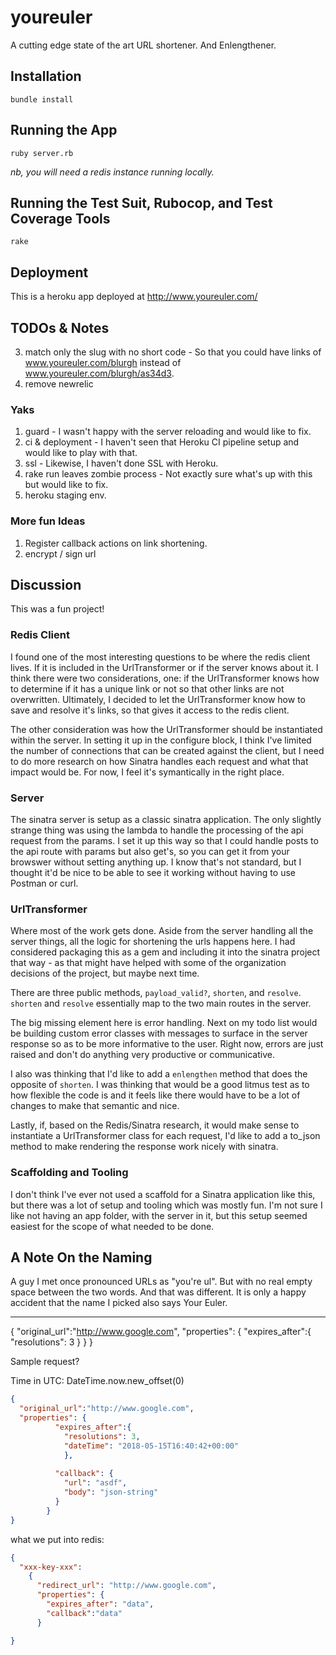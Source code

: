 # youreuler

A cutting edge state of the art URL shortener.  And Enlengthener.

## Installation

`bundle install`

## Running the App

`ruby server.rb`

*nb, you will need a redis instance running locally.*

## Running the Test Suit, Rubocop, and Test Coverage Tools

`rake`

## Deployment

This is a heroku app deployed at http://www.youreuler.com/

## TODOs & Notes

3. match only the slug with no short code - So that you could have links of www.youreuler.com/blurgh instead of www.youreuler.com/blurgh/as34d3.
4. remove newrelic

### Yaks

1. guard - I wasn't happy with the server reloading and would like to fix.
3. ci & deployment - I haven't seen that Heroku CI pipeline setup and would like to play with that.
4. ssl - Likewise, I haven't done SSL with Heroku.
5. rake run leaves zombie process - Not exactly sure what's up with this but would like to fix.
6. heroku staging env.

### More fun Ideas

1. Register callback actions on link shortening.
2. encrypt / sign url

## Discussion

This was a fun project!

### Redis Client

I found one of the most interesting questions to be where the redis client lives.  If it is included in the UrlTransformer or if the server knows about it.  I think there were two considerations, one: if the UrlTransformer knows how to determine if it has a unique link or not so that other links are not overwritten.  Ultimately, I decided to let the UrlTransformer know how to save and resolve it's links, so that gives it access to the redis client.

The other consideration was how the UrlTransformer should be instantiated within the server.  In setting it up in the configure block, I think I've limited the number of connections that can be created against the client, but I need to do more research on how Sinatra handles each request and what that impact would be.  For now, I feel it's symantically in the right place.

### Server

The sinatra server is setup as a classic sinatra application.  The only slightly strange thing was using the lambda to handle the processing of the api request from the params.  I set it up this way so that I could handle posts to the api route with params but also get's, so you can get it from your browswer without setting anything up.  I know that's not standard, but I thought it'd be nice to be able to see it working without having to use Postman or curl.

### UrlTransformer

Where most of the work gets done.  Aside from the server handling all the server things, all the logic for shortening the urls happens here.  I had considered packaging this as a gem and including it into the sinatra project that way - as that might have helped with some of the organization decisions of the project, but maybe next time.

There are three public methods, `payload_valid?`, `shorten`, and `resolve`.  `shorten` and `resolve` essentially map to the two main routes in the server.  

The big missing element here is error handling.  Next on my todo list would be building custom error classes with messages to surface in the server response so as to be more informative to the user.  Right now, errors are just raised and don't do anything very productive or communicative.

I also was thinking that I'd like to add a `enlengthen` method that does the opposite of `shorten`.  I was thinking that would be a good litmus test as to how flexible the code is and it feels like there would have to be a lot of changes to make that semantic and nice.

Lastly, if, based on the Redis/Sinatra research, it would make sense to instantiate a UrlTransformer class for each request, I'd like to add a to_json method to make rendering the response work nicely with sinatra.

### Scaffolding and Tooling

I don't think I've ever not used a scaffold for a Sinatra application like this, but there was a lot of setup and tooling which was mostly fun.  I'm not sure I like not having an app folder, with the server in it, but this setup seemed easiest for the scope of what needed to be done.

## A Note On the Naming

A guy I met once pronounced URLs as "you're ul".  But with no real empty space between the two words.  And that was different.  It is only a happy accident that the name I picked also says Your Euler.


----

{
  "original_url":"http://www.google.com",
  "properties": {
    "expires_after":{
      "resolutions": 3
    }
  }
}   

Sample request?

Time in UTC: DateTime.now.new_offset(0)


```json
{
  "original_url":"http://www.google.com",
  "properties": {
          "expires_after":{
            "resolutions": 3,
            "dateTime": "2018-05-15T16:40:42+00:00"  
            },
    
          "callback": {
            "url": "asdf",
            "body": "json-string"
          }
        }
}
```

what we put into redis:

```json
{
  "xxx-key-xxx": 
    {
      "redirect_url": "http://www.google.com",
      "properties": {
        "expires_after": "data",
        "callback":"data"
      }

}
```

```
